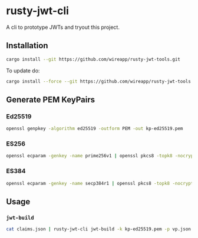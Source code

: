 # rusty-jwt-cli

A cli to prototype JWTs and tryout this project.

## Installation

```bash
cargo install --git https://github.com/wireapp/rusty-jwt-tools.git
```

To update do:
```bash
cargo install --force --git https://github.com/wireapp/rusty-jwt-tools.git
```

## Generate PEM KeyPairs

### Ed25519

```bash
openssl genpkey -algorithm ed25519 -outform PEM -out kp-ed25519.pem
```

### ES256

```bash
openssl ecparam -genkey -name prime256v1 | openssl pkcs8 -topk8 -nocrypt -out kp-p256.pem 
```

### ES384

```bash
openssl ecparam -genkey -name secp384r1 | openssl pkcs8 -topk8 -nocrypt -out kp-p384.pem 
```

## Usage

### `jwt-build`

```bash
cat claims.json | rusty-jwt-cli jwt-build -k kp-ed25519.pem -p vp.json -c vc1.json -c vc2.json
```
